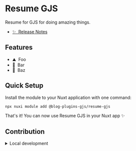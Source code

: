 <!--
Get your module up and running quickly.

Find and replace all on all files (CMD+SHIFT+F):
- Name: Resume GJS
- Package name: @blog-plugins-gjs/resume-gjs
- Description: Resume for GJS
-->

# Resume GJS

Resume for GJS for doing amazing things.

- [✨ &nbsp;Release Notes](/CHANGELOG.md)

## Features

<!-- Highlight some of the features your module provide here -->
- ⛰ &nbsp;Foo
- 🚠 &nbsp;Bar
- 🌲 &nbsp;Baz

## Quick Setup

Install the module to your Nuxt application with one command:

```bash
npx nuxi module add @blog-plugins-gjs/resume-gjs
```

That's it! You can now use Resume GJS in your Nuxt app ✨

## Contribution

<details>
  <summary>Local development</summary>
  
  ```bash
  # Install dependencies
  npm install
  
  # Generate type stubs
  npm run dev:prepare
  
  # Develop with the playground
  npm run dev
  
  # Build the playground
  npm run dev:build
  
  # Run ESLint
  npm run lint
  
  # Run Vitest
  npm run test
  npm run test:watch
  
  # Release new version
  npm adduser --registry=https://registry.npmjs.org/
  npm run release
  ```

</details>
